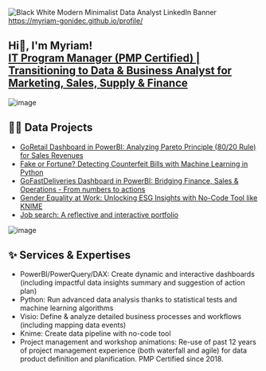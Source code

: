 ![Black   White Modern Minimalist Data Analyst LinkedIn Banner](https://github.com/user-attachments/assets/c28907a9-2353-416f-b137-5f578dc6452c)
https://myriam-gonidec.github.io/profile/

## Hi👋, I'm Myriam! <br/><a href="https://www.linkedin.com/in/myriam-gonidec-chin-26a0464/">IT Program Manager (PMP Certified) | Transitioning to Data & Business Analyst for Marketing, Sales, Supply & Finance </a>
![image](https://github.com/user-attachments/assets/18423ce0-72fa-4018-acd0-2507d8504519)

## 👨‍💻 Data Projects  
- [GoRetail Dashboard in PowerBI: Analyzing Pareto Principle (80/20 Rule) for Sales Revenues](https://myriam-gonidec.github.io/GoRetail/)
- [Fake or Fortune? Detecting Counterfeit Bills with Machine Learning in Python](https://github.com/myriam-gonidec/CounterfeitBills)
- [GoFastDeliveries Dashboard in PowerBI: Bridging Finance, Sales & Operations - From numbers to actions](https://github.com/myriam-gonidec/GoFastDeliveries)  
- [Gender Equality at Work: Unlocking ESG Insights with No-Code Tool like KNIME](https://github.com/myriam-gonidec/GenderEquality)
- [Job search: A reflective and interactive portfolio](https://github.com/myriam-gonidec/ReflectivePortfolio) 

![image](https://github.com/user-attachments/assets/3e0327b4-9ea8-449c-9efa-aed1ed2b8dc3)

## ✨ Services & Expertises
- PowerBI/PowerQuery/DAX: Create dynamic and interactive dashboards (including impactful data insights summary and suggestion of action plan)
- Python: Run advanced data analysis thanks to statistical tests and machine learning algorithms
- Visio: Define & analyze detailed business processes and workflows (including mapping data events)
- Knime: Create data pipeline with no-code tool
- Project management and workshop animations: Re-use of past 12 years of project management experience (both waterfall and agile) for data product definition and planification. PMP Certified since 2018.


<!--
Here are some ideas to get you started:

- 🔭 I’m currently working on ...
- 🌱 I’m currently learning ...
- 👯 I’m looking to collaborate on ...
- 🤔 I’m looking for help with ...
- 💬 Ask me about ...
- 📫 How to reach me: ...
- 😄 Pronouns: ...
- ⚡ Fun fact: ...
- ✨📉✍💻🥇💼📚🚀🔑📊🎯 
-->
